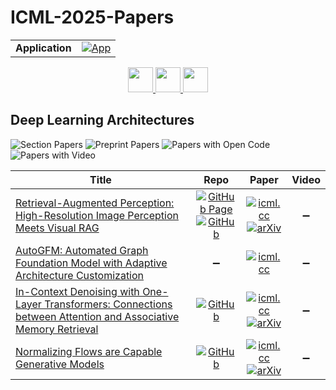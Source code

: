 # ICML-2025-Papers

<table>
    <tr>
        <td><strong>Application</strong></td>
        <td>
            <a href="https://huggingface.co/spaces/DmitryRyumin/NewEraAI-Papers" style="float:left;">
                <img src="https://img.shields.io/badge/🤗-NewEraAI--Papers-FFD21F.svg" alt="App" />
            </a>
        </td>
    </tr>
</table>

<div align="center">
    <a href="https://github.com/DmitryRyumin/ICML-2025-Papers/blob/main/sections/2025/main/applications-in-agents-and-coding.md">
        <img src="https://cdn.jsdelivr.net/gh/DmitryRyumin/NewEraAI-Papers@main/images/left.svg" width="40" alt="" />
    </a>
    <a href="https://github.com/DmitryRyumin/ICML-2025-Papers/blob/main/README.md">
        <img src="https://cdn.jsdelivr.net/gh/DmitryRyumin/NewEraAI-Papers@main/images/home.svg" width="40" alt="" />
    </a>
    <a href="https://github.com/DmitryRyumin/ICML-2025-Papers/blob/main/sections/2025/main/evaluation.md">
        <img src="https://cdn.jsdelivr.net/gh/DmitryRyumin/NewEraAI-Papers@main/images/right.svg" width="40" alt="" />
    </a>
</div>

## Deep Learning Architectures

![Section Papers](https://img.shields.io/badge/Section%20Papers-4-42BA16) ![Preprint Papers](https://img.shields.io/badge/Preprint%20Papers-3-b31b1b) ![Papers with Open Code](https://img.shields.io/badge/Papers%20with%20Open%20Code-4-1D7FBF) ![Papers with Video](https://img.shields.io/badge/Papers%20with%20Video-0-FF0000)

| **Title** | **Repo** | **Paper** | **Video** |
|-----------|:--------:|:---------:|:---------:|
| [Retrieval-Augmented Perception: High-Resolution Image Perception Meets Visual RAG](https://icml.cc/virtual/2025/poster/44979) | [![GitHub Page](https://img.shields.io/badge/GitHub-Page-159957.svg)](https://dreammr.github.io/RAP) <br /> [![GitHub](https://img.shields.io/github/stars/DreamMr/RAP?style=flat)](https://github.com/DreamMr/RAP) | [![icml.cc](https://img.shields.io/badge/html-icml.cc-2494E0.svg)](https://icml.cc/virtual/2025/poster/44979) <br /> [![arXiv](https://img.shields.io/badge/arXiv-2503.01222-b31b1b.svg)](http://arxiv.org/abs/2503.01222) | :heavy_minus_sign: |
| [AutoGFM: Automated Graph Foundation Model with Adaptive Architecture Customization](https://icml.cc/virtual/2025/poster/44539) | :heavy_minus_sign: | [![icml.cc](https://img.shields.io/badge/html-icml.cc-2494E0.svg)](https://icml.cc/virtual/2025/poster/44539) | :heavy_minus_sign: |
| [In-Context Denoising with One-Layer Transformers: Connections between Attention and Associative Memory Retrieval](https://icml.cc/virtual/2025/poster/45913) | [![GitHub](https://img.shields.io/github/stars/mattsmart/in-context-denoising?style=flat)](https://github.com/mattsmart/in-context-denoising) | [![icml.cc](https://img.shields.io/badge/html-icml.cc-2494E0.svg)](https://icml.cc/virtual/2025/poster/45913) <br /> [![arXiv](https://img.shields.io/badge/arXiv-2502.05164-b31b1b.svg)](http://arxiv.org/abs/2502.05164) | :heavy_minus_sign: |
| [Normalizing Flows are Capable Generative Models](https://icml.cc/virtual/2025/poster/46564) | [![GitHub](https://img.shields.io/github/stars/apple/ml-tarflow?style=flat)](https://github.com/apple/ml-tarflow) | [![icml.cc](https://img.shields.io/badge/html-icml.cc-2494E0.svg)](https://icml.cc/virtual/2025/poster/46564) <br /> [![arXiv](https://img.shields.io/badge/arXiv-2412.06329-b31b1b.svg)](http://arxiv.org/abs/2412.06329) | :heavy_minus_sign: |
